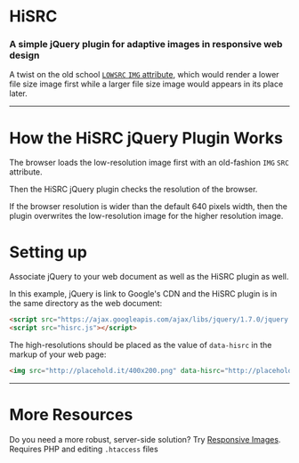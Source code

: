 HiSRC
=====

### A simple jQuery plugin for adaptive images in responsive web design

A twist on the old school [`LOWSRC` `IMG` attribute](http://www.w3.org/TR/html5/obsolete.html#attr-img-lowsrc), which would render a lower file size image first while a larger file size image would appears in its place later.

* * * 

How the HiSRC jQuery Plugin Works
=====

The browser loads the low-resolution image first with an old-fashion `IMG` `SRC` attribute.

Then the HiSRC jQuery plugin checks the resolution of the browser. 

If the browser resolution is wider than the default 640 pixels width, then the plugin overwrites the low-resolution image for the higher resolution image.

Setting up
=====

Associate jQuery to your web document as well as the HiSRC plugin as well.

In this example, jQuery is link to Google's CDN and the HiSRC plugin is in the same directory as the web document:

```html
<script src="https://ajax.googleapis.com/ajax/libs/jquery/1.7.0/jquery.min.js"></script>
<script src="hisrc.js"></script>
```

The high-resolutions should be placed as the value of `data-hisrc` in the markup of your web page:

```html
<img src="http://placehold.it/400x200.png" data-hisrc="http://placehold.it/800x200.png" alt="unicorns">
```

* * * 

More Resources
=====

Do you need a more robust, server-side solution? Try [Responsive Images](https://github.com/filamentgroup/Responsive-Images). Requires PHP and editing `.htaccess` files

